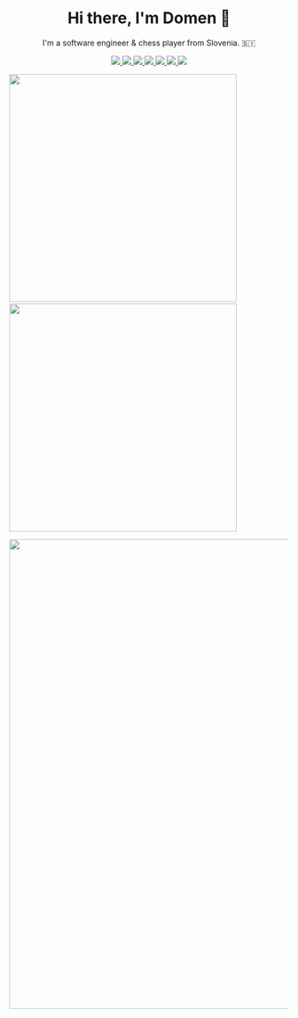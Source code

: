 
<h1 align='center'>
  Hi there, I'm Domen 👋
</h1>

<p align='center'>
  I'm a software engineer & chess player from Slovenia. 🇸🇮
</p>

<p align='center'>
  
  <a href="https://gitlab.com/domengabrovsek">
    <img src="https://img.shields.io/badge/GitLab-330F63?style=for-the-badge&logo=gitlab&logoColor=white"/>
  </a>
  <a href="https://www.facebook.com/domengabrovsek">
    <img src="https://img.shields.io/badge/Facebook-1877F2?style=for-the-badge&logo=facebook&logoColor=white"/>
  </a>
  <a href="https://www.instagram.com/domen.gabrovsek">
    <img src="https://img.shields.io/badge/Instagram-E4405F?style=for-the-badge&logo=instagram&logoColor=white"/>
  </a>
  <a href="https://www.linkedin.com/in/domengabrovsek">
    <img src="https://img.shields.io/badge/LinkedIn-0077B5?style=for-the-badge&logo=linkedin&logoColor=white"/>
  </a>
  <a href="https://twitter.com/domengabrovsek">
    <img src="https://img.shields.io/badge/Twitter-1DA1F2?style=for-the-badge&logo=twitter&logoColor=white"/>
  </a>
  <a href="domen.gabrovsek@gmail.com">
    <img src="https://img.shields.io/badge/Gmail-D14836?style=for-the-badge&logo=gmail&logoColor=white"/>
  </a>
  <a href="#">
    <img src="https://komarev.com/ghpvc/?username=domengabrovsek&style=for-the-badge"/>
  </a>

</p>

<p align='center'>

  <!-- https://github.com/DenverCoder1/github-readme-streak-stats -->
  <a href="#"><img src="https://github-readme-streak-stats.herokuapp.com/?user=domengabrovsek&theme=dark&background=0C0C91&border=05E273&ring=05E273&fire=05E273&currStreakLabel=05E273" width="410"></a>&nbsp;
  <a href="#"><img src="https://github-readme-stats-i66v.vercel.app/api?username=domengabrovsek&count_private&show_icons=true&bg_color=0C0C91&text_color=05E273&title_color=05E273&border_color=05E273" width="410"></a>

  <!-- https://github.com/Ashutosh00710/github-readme-activity-graph -->
  <a href="#"><img src="https://github-readme-activity-graph.cyclic.app/graph?username=domengabrovsek&title_color=05E273&bg_color=0C0C91&color=0079fa&line=05E273&point=05E273&area=true&hide_border=true" width="845"></a>&nbsp;
</p>


<!-- <p align='center'>
  <a href="#"><img src="https://github-readme-stats.vercel.app/api/top-langs/?username=domengabrovsek&layout=compact&langs_count=20&bg_color=0C0C91&text_color=05E273&title_color=05E273&border_color=05E273&custom_title=My%20Most%20Used%20Languages" width="400"></a>
</p> -->


